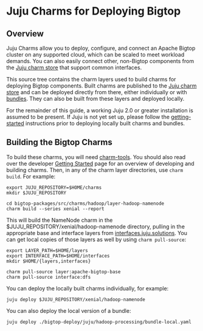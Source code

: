 <!--
  Licensed to the Apache Software Foundation (ASF) under one or more
  contributor license agreements.  See the NOTICE file distributed with
  this work for additional information regarding copyright ownership.
  The ASF licenses this file to You under the Apache License, Version 2.0
  (the "License"); you may not use this file except in compliance with
  the License.  You may obtain a copy of the License at

       http://www.apache.org/licenses/LICENSE-2.0

  Unless required by applicable law or agreed to in writing, software
  distributed under the License is distributed on an "AS IS" BASIS,
  WITHOUT WARRANTIES OR CONDITIONS OF ANY KIND, either express or implied.
  See the License for the specific language governing permissions and
  limitations under the License.
-->
# Juju Charms for Deploying Bigtop

## Overview

Juju Charms allow you to deploy, configure, and connect an Apache Bigtop cluster
on any supported cloud, which can be scaled to meet workload demands. You can
also easily connect other, non-Bigtop components from the [Juju charm store][]
that support common interfaces.

This source tree contains the charm layers used to build charms for deploying
Bigtop components.  Built charms are published to the [Juju charm store][]
and can be deployed directly from there, either individually or with
[bundles][]. They can also be built from these layers and deployed locally.

For the remainder of this guide, a working Juju 2.0 or greater installation is
assumed to be present. If Juju is not yet set up, please follow the
[getting-started][] instructions prior to deploying locally built charms and
bundles.

[Juju charm store]: https://jujucharms.com/
[bundles]: https://jujucharms.com/hadoop-processing
[getting-started]: https://jujucharms.com/docs/stable/getting-started


## Building the Bigtop Charms

To build these charms, you will need [charm-tools][]. You should also read
over the developer [Getting Started][] page for an overview of developing and
building charms. Then, in any of the charm layer directories, use `charm build`.
For example:

    export JUJU_REPOSITORY=$HOME/charms
    mkdir $JUJU_REPOSITORY

    cd bigtop-packages/src/charms/hadoop/layer-hadoop-namenode
    charm build --series xenial --report

This will build the NameNode charm in the
$JUJU_REPOSITORY/xenial/hadoop-namenode directory, pulling in the appropriate
base and interface layers from [interfaces.juju.solutions][].  You can get
local copies of those layers as well by using `charm pull-source`:

    export LAYER_PATH=$HOME/layers
    export INTERFACE_PATH=$HOME/interfaces
    mkdir $HOME/{layers,interfaces}

    charm pull-source layer:apache-bigtop-base
    charm pull-source interface:dfs

You can deploy the locally built charms individually, for example:

    juju deploy $JUJU_REPOSITORY/xenial/hadoop-namenode

You can also deploy the local version of a bundle:

    juju deploy ./bigtop-deploy/juju/hadoop-processing/bundle-local.yaml

[charm-tools]: https://jujucharms.com/docs/stable/tools-charm-tools
[Getting Started]: https://jujucharms.com/docs/stable/developer-getting-started
[interfaces.juju.solutions]: http://interfaces.juju.solutions/
[juju-quickstart]: https://launchpad.net/juju-quickstart

